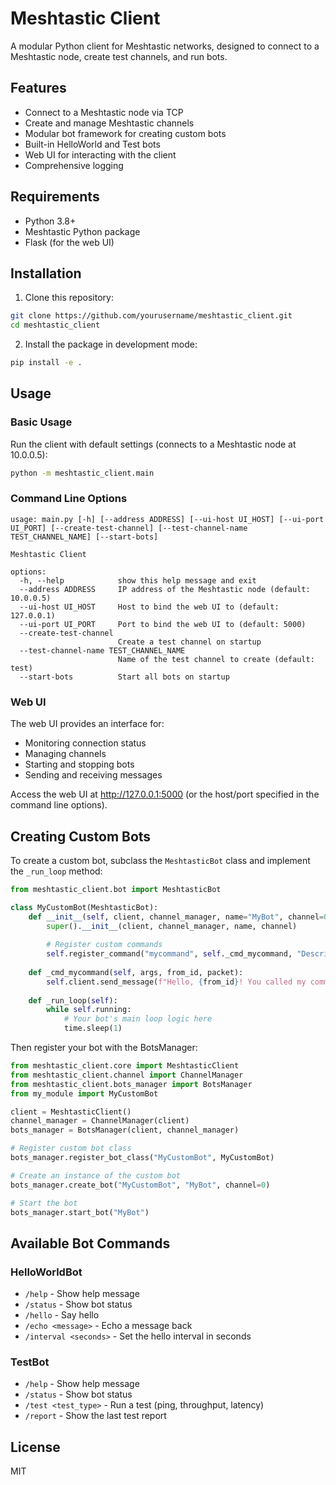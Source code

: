 # Meshtastic Client

A modular Python client for Meshtastic networks, designed to connect to a Meshtastic node, create test channels, and run bots.

## Features

- Connect to a Meshtastic node via TCP
- Create and manage Meshtastic channels
- Modular bot framework for creating custom bots
- Built-in HelloWorld and Test bots
- Web UI for interacting with the client
- Comprehensive logging

## Requirements

- Python 3.8+
- Meshtastic Python package
- Flask (for the web UI)

## Installation

1. Clone this repository:
```bash
git clone https://github.com/yourusername/meshtastic_client.git
cd meshtastic_client
```

2. Install the package in development mode:
```bash
pip install -e .
```

## Usage

### Basic Usage

Run the client with default settings (connects to a Meshtastic node at 10.0.0.5):

```bash
python -m meshtastic_client.main
```

### Command Line Options

```
usage: main.py [-h] [--address ADDRESS] [--ui-host UI_HOST] [--ui-port UI_PORT] [--create-test-channel] [--test-channel-name TEST_CHANNEL_NAME] [--start-bots]

Meshtastic Client

options:
  -h, --help            show this help message and exit
  --address ADDRESS     IP address of the Meshtastic node (default: 10.0.0.5)
  --ui-host UI_HOST     Host to bind the web UI to (default: 127.0.0.1)
  --ui-port UI_PORT     Port to bind the web UI to (default: 5000)
  --create-test-channel
                        Create a test channel on startup
  --test-channel-name TEST_CHANNEL_NAME
                        Name of the test channel to create (default: test)
  --start-bots          Start all bots on startup
```

### Web UI

The web UI provides an interface for:
- Monitoring connection status
- Managing channels
- Starting and stopping bots
- Sending and receiving messages

Access the web UI at http://127.0.0.1:5000 (or the host/port specified in the command line options).

## Creating Custom Bots

To create a custom bot, subclass the `MeshtasticBot` class and implement the `_run_loop` method:

```python
from meshtastic_client.bot import MeshtasticBot

class MyCustomBot(MeshtasticBot):
    def __init__(self, client, channel_manager, name="MyBot", channel=0):
        super().__init__(client, channel_manager, name, channel)
        
        # Register custom commands
        self.register_command("mycommand", self._cmd_mycommand, "Description of my command")
    
    def _cmd_mycommand(self, args, from_id, packet):
        self.client.send_message(f"Hello, {from_id}! You called my command!", self.channel)
    
    def _run_loop(self):
        while self.running:
            # Your bot's main loop logic here
            time.sleep(1)
```

Then register your bot with the BotsManager:

```python
from meshtastic_client.core import MeshtasticClient
from meshtastic_client.channel import ChannelManager
from meshtastic_client.bots_manager import BotsManager
from my_module import MyCustomBot

client = MeshtasticClient()
channel_manager = ChannelManager(client)
bots_manager = BotsManager(client, channel_manager)

# Register custom bot class
bots_manager.register_bot_class("MyCustomBot", MyCustomBot)

# Create an instance of the custom bot
bots_manager.create_bot("MyCustomBot", "MyBot", channel=0)

# Start the bot
bots_manager.start_bot("MyBot")
```

## Available Bot Commands

### HelloWorldBot

- `/help` - Show help message
- `/status` - Show bot status
- `/hello` - Say hello
- `/echo <message>` - Echo a message back
- `/interval <seconds>` - Set the hello interval in seconds

### TestBot

- `/help` - Show help message
- `/status` - Show bot status
- `/test <test_type>` - Run a test (ping, throughput, latency)
- `/report` - Show the last test report

## License

MIT